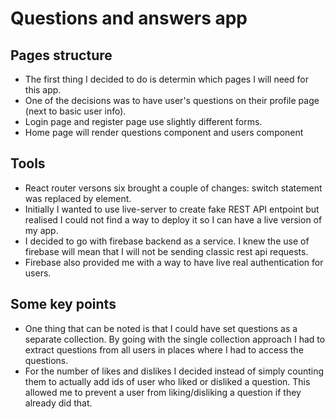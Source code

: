 # Questions and answers app

## Pages structure
- The first thing I decided to do is determin which pages I will need for this app.
- One of the decisions was to have user's questions on their profile page (next to basic user info).
- Login page and register page use slightly different forms.
- Home page will render questions component and users component

## Tools
- React router versons six brought a couple of changes: switch statement was replaced by <Routes> element.
- Initially I wanted to use live-server to create fake REST API entpoint but realised I could not find a way to deploy it so I can have a live version of my app.
- I decided to go with firebase backend as a service. I knew the use of firebase will mean that I will not be sending classic rest api requests.
- Firebase also provided me with a way to have live real authentication for users.
  
## Some key points
- One thing that can be noted is that I could have set questions as a separate collection. By going with the single collection approach I had to extract questions from all users in places where I had to access the questions.
- For the number of likes and dislikes I decided instead of simply counting them to actually add ids of user who liked or disliked a question. This allowed me to prevent a user from liking/disliking a question if they already did that.
